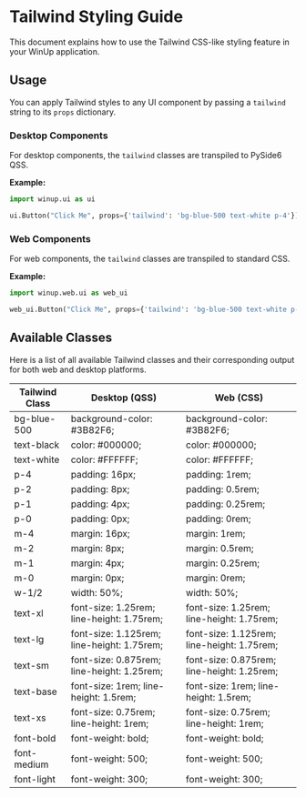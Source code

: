 # Tailwind Styling Guide

This document explains how to use the Tailwind CSS-like styling feature in your WinUp application.

## Usage

You can apply Tailwind styles to any UI component by passing a `tailwind` string to its `props` dictionary.

### Desktop Components

For desktop components, the `tailwind` classes are transpiled to PySide6 QSS.

**Example:**

```python
import winup.ui as ui

ui.Button("Click Me", props={'tailwind': 'bg-blue-500 text-white p-4'})
```

### Web Components

For web components, the `tailwind` classes are transpiled to standard CSS.

**Example:**

```python
import winup.web.ui as web_ui

web_ui.Button("Click Me", props={'tailwind': 'bg-blue-500 text-white p-4'})
```

## Available Classes

Here is a list of all available Tailwind classes and their corresponding output for both web and desktop platforms.

| Tailwind Class | Desktop (QSS)                              | Web (CSS)                                  |
| -------------- | ------------------------------------------ | ------------------------------------------ |
| bg-blue-500    | background-color: #3B82F6;               | background-color: #3B82F6;               |
| text-black     | color: #000000;                          | color: #000000;                          |
| text-white     | color: #FFFFFF;                          | color: #FFFFFF;                          |
| p-4            | padding: 16px;                             | padding: 1rem;                             |
| p-2            | padding: 8px;                              | padding: 0.5rem;                           |
| p-1            | padding: 4px;                              | padding: 0.25rem;                          |
| p-0            | padding: 0px;                              | padding: 0rem;                             |
| m-4            | margin: 16px;                              | margin: 1rem;                              |
| m-2            | margin: 8px;                               | margin: 0.5rem;                            |
| m-1            | margin: 4px;                               | margin: 0.25rem;                           |
| m-0            | margin: 0px;                               | margin: 0rem;                              |
| w-1/2          | width: 50%;                                | width: 50%;                                |
| text-xl        | font-size: 1.25rem; line-height: 1.75rem;  | font-size: 1.25rem; line-height: 1.75rem;  |
| text-lg        | font-size: 1.125rem; line-height: 1.75rem; | font-size: 1.125rem; line-height: 1.75rem; |
| text-sm        | font-size: 0.875rem; line-height: 1.25rem; | font-size: 0.875rem; line-height: 1.25rem; |
| text-base      | font-size: 1rem; line-height: 1.5rem;      | font-size: 1rem; line-height: 1.5rem;      |
| text-xs        | font-size: 0.75rem; line-height: 1rem;     | font-size: 0.75rem; line-height: 1rem;     |
| font-bold      | font-weight: bold;                         | font-weight: bold;                         |
| font-medium    | font-weight: 500;                          | font-weight: 500;                          |
| font-light     | font-weight: 300;                          | font-weight: 300;                          |

